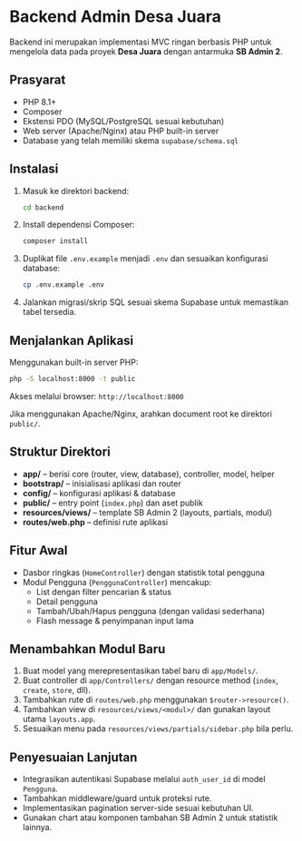 # Backend Admin Desa Juara

Backend ini merupakan implementasi MVC ringan berbasis PHP untuk mengelola data pada proyek **Desa Juara** dengan antarmuka **SB Admin 2**.

## Prasyarat

- PHP 8.1+
- Composer
- Ekstensi PDO (MySQL/PostgreSQL sesuai kebutuhan)
- Web server (Apache/Nginx) atau PHP built-in server
- Database yang telah memiliki skema `supabase/schema.sql`

## Instalasi

1. Masuk ke direktori backend:
   ```bash
   cd backend
   ```
2. Install dependensi Composer:
   ```bash
   composer install
   ```
3. Duplikat file `.env.example` menjadi `.env` dan sesuaikan konfigurasi database:
   ```bash
   cp .env.example .env
   ```
4. Jalankan migrasi/skrip SQL sesuai skema Supabase untuk memastikan tabel tersedia.

## Menjalankan Aplikasi

Menggunakan built-in server PHP:
```bash
php -S localhost:8000 -t public
```
Akses melalui browser: `http://localhost:8000`

Jika menggunakan Apache/Nginx, arahkan document root ke direktori `public/`.

## Struktur Direktori

- **app/** – berisi core (router, view, database), controller, model, helper
- **bootstrap/** – inisialisasi aplikasi dan router
- **config/** – konfigurasi aplikasi & database
- **public/** – entry point (`index.php`) dan aset publik
- **resources/views/** – template SB Admin 2 (layouts, partials, modul)
- **routes/web.php** – definisi rute aplikasi

## Fitur Awal

- Dasbor ringkas (`HomeController`) dengan statistik total pengguna
- Modul Pengguna (`PenggunaController`) mencakup:
  - List dengan filter pencarian & status
  - Detail pengguna
  - Tambah/Ubah/Hapus pengguna (dengan validasi sederhana)
  - Flash message & penyimpanan input lama

## Menambahkan Modul Baru

1. Buat model yang merepresentasikan tabel baru di `app/Models/`.
2. Buat controller di `app/Controllers/` dengan resource method (`index`, `create`, `store`, dll).
3. Tambahkan rute di `routes/web.php` menggunakan `$router->resource()`.
4. Tambahkan view di `resources/views/<modul>/` dan gunakan layout utama `layouts.app`.
5. Sesuaikan menu pada `resources/views/partials/sidebar.php` bila perlu.

## Penyesuaian Lanjutan

- Integrasikan autentikasi Supabase melalui `auth_user_id` di model `Pengguna`.
- Tambahkan middleware/guard untuk proteksi rute.
- Implementasikan pagination server-side sesuai kebutuhan UI.
- Gunakan chart atau komponen tambahan SB Admin 2 untuk statistik lainnya.
